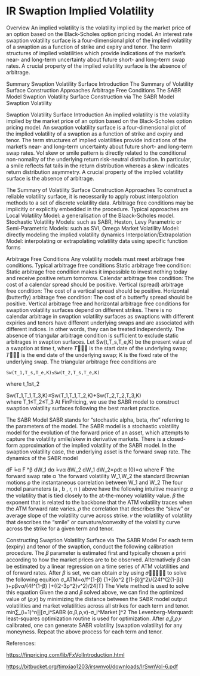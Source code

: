 # IR Swaption Implied Volatility

Overview
	An implied volatility is the volatility implied by the market price of an option based on the Black-Scholes option pricing model. An interest rate swaption volatility surface is a four-dimensional plot of the implied volatility of a swaption as a function of strike and expiry and tenor. 
	The term structures of implied volatilities which provide indications of the market’s near- and long-term uncertainty about future short- and long-term swap rates. A crucial property of the implied volatility surface is the absence of arbitrage.

Summary
	Swaption Volatility Surface Introduction
	The Summary of Volatility Surface Construction Approaches
	Arbitrage Free Conditions
	The SABR Model
	Swaption Volatility Surface Construction via The SABR Model
	Swaption Volatility

Swaption Volatility Surface Introduction
	An implied volatility is the volatility implied by the market price of an option based on the Black-Scholes option pricing model. 
	An swaption volatility surface is a four-dimensional plot of the implied volatility of a swaption as a function of strike and expiry and tenor. 
	The term structures of implied volatilities provide indications of the market’s near- and long-term uncertainty about future short- and long-term swap rates.
	Vol skew or smile pattern is directly related to the conditional non-nomality of the underlying return risk-neutral distribution. 
	In particular, a smile reflects fat tails in the return distribution whereas a skew indicates return distribution asymmetry.
	A crucial property of the implied volatility surface is the absence of arbitrage.

The Summary of Volatility Surface 
Construction Approaches
	To construct a reliable volatility surface, it is necessarily to apply robust interpolation methods to a set of discrete volatility data. Arbitrage free conditions may be implicitly or explicitly embedded in the procedure. Typical approaches are
	Local Volatility Model: a generalisation of the Blaack-Scholes model.
	Stochastic Volatility Models: such as SABR, Heston, Levy
	Parametric or Semi-Parametric Models: such as SVI, Omega
	Market Volatility Model: directly modeling the implied volatility dynamics
	Interpolation/Extrapolation Model: interpolating or extrapolating volatility data using specific function forms

Arbitrage Free Conditions
	Any volatility models must meet arbitrage free conditions.
	Typical arbitrage free conditions
	Static arbitrage free condition: Static arbitrage free condition makes it impossible to invest nothing today and receive positive return tomorrow. 
	Calendar arbitrage free condition: The cost of a calendar spread should be positive.
	Vertical (spread) arbitrage free condition: The cost of a vertical spread should be positive.
	Horizontal (butterfly) arbitrage free condition: The cost of a butterfly spread should be positive.
	Vertical arbitrage free and horizontal arbitrage free conditions for swaption volatility surfaces depend on different strikes.
	There is no calendar arbitrage in swaption volatility surfaces as swaptions with different expiries and tenors have different underlying swaps and are associated with different indices. In other words, they can be treated independently.
	The absence of triangular arbitrage condition is sufficient to exclude static arbitrages in swaption surfaces.
	Let Sw(t,T_s,T_e,K)  be the present value of a swaption at time t, where  𝑇﷮𝑠﷯ is the start date of the underlying swap;  𝑇﷮𝑒﷯ is the end date of the underlying swap; K is the fixed rate of the underlying swap.
	The triangular arbitrage free conditions are

	Sw(t_1,T_s,T_e,K)≤Sw(t_2,T_s,T_e,K) 		
where t_1≤t_2

Sw(T_1,T_1,T_3,K)≤Sw(T_1,T_1,T_2,K)+Sw(T_2,T_2,T_3,K) 	
where T_1≤T_2≤T_3
At FinPricing, we use the SABR model to construct swaption volatility surfaces following the best market practice.

The SABR Model
	SABR stands for “stochastic alpha, beta, rho” referring to the parameters of the model.
	The SABR model is a stochastic volatility model for the evolution of the forward price of an asset, which attempts to capture the volatility smile/skew in derivative markets.
	There is a closed-form approximation of the implied volatility of the SABR model.
	In the swaption volatility case, the underlying asset is the forward swap rate.
	The dynamics of the SABR model

dF ̂=α ̂F ̂^β dW_1
dα ̂=vα ̂dW_2
dW_1 dW_2=ρdt
α ̂(0)=α
where
	F ̂	the forward swap rate
	α ̂	the forward volatility
W_1,W_2	the standard Brownian motions
ρ	the instantaneous correlation between W_1  and W_2
	The four model parameters (a , b , r, n ) above have the following intuitive meaning:
	𝛼		the volatility that is tied closely to the at-the-money volatility value.
	𝛽 		the exponent that is related to the backbone that the ATM volatility traces when the ATM forward rate varies.
	𝜌 		the correlation that describes the “skew” or average slope of the volatility curve across strike.
	𝑣 		the volatility of volatility that describes the “smile” or curvature/convexity of the volatility curve across the strike for a given term and tenor.

Constructing Swaption Volatility Surface 
via The SABR Model
	For each term (expiry) and tenor of the swaption, conduct the following calibration procedure.
	The 𝛽 parameter is estimated first and typically chosen a priri according to how the market prices are to be observed.
	Alternatively 𝛽  can be estimated by a linear regression on a time series of ATM volatilities and of forward rates.
	After 𝛽 is set, we can obtain 𝛼 by using  𝜎﷮𝐴𝑇𝑀﷯ to solve the following equition
	σ_ATM=α/f^(1-β)  {1+[(α^2 〖(1-β)〗^2)/(24f^(2(1-β)) )+ρβvα/(4f^(1-β) )+((2-3ρ^2)v^2)/24]T}
The Viete method is used to solve this equation
	Given the 𝛼 and 𝛽  solved above,  we can find  the optimized  value  of (𝜌,𝑣) by minimizing the distance between the SABR model output volatilities and market volatilities across all strikes for each term and tenor.
	min∑_(i=1)^n▒[σ_i^SABR (α,β,ρ,v)-σ_i^Market ]^2 
The Levenberg-Marquardt least-squares optimization routine is used for optimization.
	After 𝛼,𝛽,𝜌,𝑣 calibrated, one can generate SABR volatility (swaption volatility) for any moneyness.
	Repeat the above process for each term and tenor.


References:

https://finpricing.com/lib/FxVolIntroduction.html

https://bitbucket.org/timxiao1203/irswnvol/downloads/IrSwnVol-6.pdf


